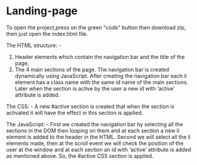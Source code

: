 # Landing-page

To open the project,press on the green "code" button then download zip, then just open the index.html file.

The HTML structure: -
1.	Header elements which contain the navigation bar and the title of the page.
2.	The 4 main sections of the page.
The navigation bar is created dynamically using JavaScript. After creating the navigation bar each li element has a class name with the same id name of the main sections. Later when the section is active by the user a new id with ‘active’ attribute is added.

The CSS: -
A new #active section is created that when the section is activated it will have the effect in this section is applied.

The JavaScript: -
First we created the navigation bar by selecting all the sections in the DOM then looping on them and at each section a new li element is added to the header in the HTML.
Second we will select all the li elements made, then at the scroll event we will check the position of the user at the window and at each section an id with ‘active’ attribute is added as mentioned above. So, the #active CSS section is applied. 


